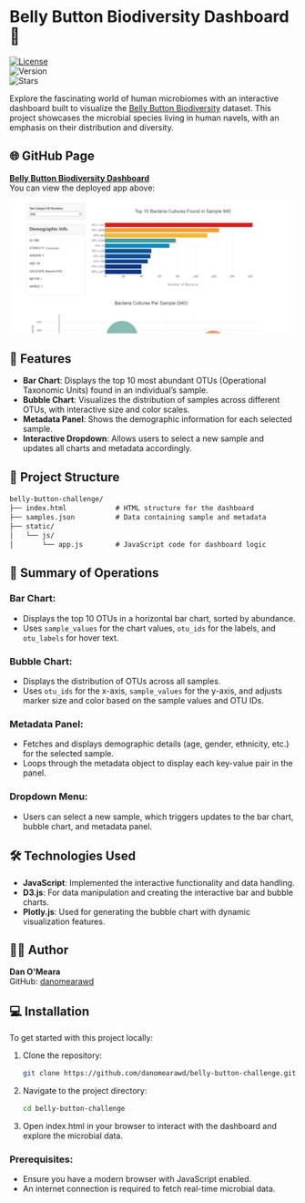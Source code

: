 # Belly Button Biodiversity Dashboard 🌿  
[![License](https://img.shields.io/badge/license-MIT-blue.svg)](https://opensource.org/licenses/MIT)  
![Version](https://img.shields.io/badge/version-1.0.0-blue)  
![Stars](https://img.shields.io/github/stars/danomearawd/belly-button-challenge)


Explore the fascinating world of human microbiomes with an interactive dashboard built to visualize the [Belly Button Biodiversity](https://robdunnlab.com/projects/belly-button-biodiversity/) dataset. This project showcases the microbial species living in human navels, with an emphasis on their distribution and diversity.

## 🌐 GitHub Page  
[**Belly Button Biodiversity Dashboard**](https://danomearawd.github.io/belly-button-challenge/) <br />
You can view the deployed app above:

![Screenshot](screenshot.png)

## 🚀 Features

- **Bar Chart**: Displays the top 10 most abundant OTUs (Operational Taxonomic Units) found in an individual’s sample.
- **Bubble Chart**: Visualizes the distribution of samples across different OTUs, with interactive size and color scales.
- **Metadata Panel**: Shows the demographic information for each selected sample.
- **Interactive Dropdown**: Allows users to select a new sample and updates all charts and metadata accordingly.

## 📂 Project Structure

```plaintext
belly-button-challenge/
├── index.html            # HTML structure for the dashboard
├── samples.json          # Data containing sample and metadata
├── static/
│   └── js/
│       └── app.js        # JavaScript code for dashboard logic
```

## 📝 Summary of Operations

### Bar Chart:
- Displays the top 10 OTUs in a horizontal bar chart, sorted by abundance.
- Uses `sample_values` for the chart values, `otu_ids` for the labels, and `otu_labels` for hover text.

### Bubble Chart:
- Displays the distribution of OTUs across all samples.
- Uses `otu_ids` for the x-axis, `sample_values` for the y-axis, and adjusts marker size and color based on the sample values and OTU IDs.

### Metadata Panel:
- Fetches and displays demographic details (age, gender, ethnicity, etc.) for the selected sample.
- Loops through the metadata object to display each key-value pair in the panel.

### Dropdown Menu:
- Users can select a new sample, which triggers updates to the bar chart, bubble chart, and metadata panel.

## 🛠️ Technologies Used
- **JavaScript**: Implemented the interactive functionality and data handling.
- **D3.js**: For data manipulation and creating the interactive bar and bubble charts.
- **Plotly.js**: Used for generating the bubble chart with dynamic visualization features.

## 🙋‍♂️ Author

**Dan O'Meara**  
GitHub: [danomearawd](https://github.com/danomearawd)

## 💻 Installation

To get started with this project locally:

1. Clone the repository:
   ```bash
   git clone https://github.com/danomearawd/belly-button-challenge.git
   ```
2. Navigate to the project directory:
   ```bash
   cd belly-button-challenge
   ```
3. Open index.html in your browser to interact with the dashboard and explore the microbial data.

### Prerequisites:
- Ensure you have a modern browser with JavaScript enabled.
- An internet connection is required to fetch real-time microbial data.

